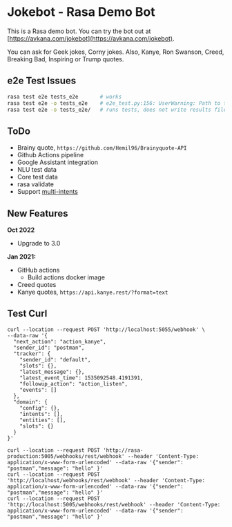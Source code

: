 # Jokebot - Rasa Demo Bot

This is a Rasa demo bot. You can try the bot out at [https://avkana.com/jokebot](https://avkana.com/jokebot).

You can ask for Geek jokes, Corny jokes. Also, Kanye, Ron Swanson, Creed, Breaking Bad, Inspiring or Trump quotes.

## e2e Test Issues

```sh
rasa test e2e tests_e2e       # works
rasa test e2e -o tests_e2e    # e2e_test.py:156: UserWarning: Path to test cases does not exist: test_e2e. Please provide a valid path to test cases.
rasa test e2e -o tests_e2e/   # runs tests, does not write results file, No such file or directory: 'tests/e2e_results.yml'
```

## ToDo

- Brainy quote, `https://github.com/Hemil96/Brainyquote-API`
- Github Actions pipeline
- Google Assistant integration
- NLU test data
- Core test data
- rasa validate
- Support [multi-intents](https://blog.rasa.com/how-to-handle-multiple-intents-per-input-using-rasa-nlu-tensorflow-pipeline/?_ga=2.50044902.1771157212.1575170721-2034915719.1563294018)

## New Features

**Oct 2022**

- Upgrade to 3.0

**Jan 2021:**

- GitHub actions
  - Build actions docker image
- Creed quotes
- Kanye quotes, `https://api.kanye.rest/?format=text`

## Test Curl

```
curl --location --request POST 'http://localhost:5055/webhook' \
--data-raw '{      
  "next_action": "action_kanye",
  "sender_id": "postman",
  "tracker": {
    "sender_id": "default",
    "slots": {},
    "latest_message": {},
    "latest_event_time": 1535092548.4191391,
    "followup_action": "action_listen",
    "events": []
  },
  "domain": {
    "config": {},
    "intents": [],
    "entities": [],
    "slots": {}
  }
}'
```

```
curl --location --request POST 'http://rasa-production:5005/webhooks/rest/webhook' --header 'Content-Type: application/x-www-form-urlencoded' --data-raw '{"sender": "postman","message": "hello" }'
curl --location --request POST 'http://localhost/webhooks/rest/webhook' --header 'Content-Type: application/x-www-form-urlencoded' --data-raw '{"sender": "postman","message": "hello" }'
curl --location --request POST 'http://localhost:5005/webhooks/rest/webhook' --header 'Content-Type: application/x-www-form-urlencoded' --data-raw '{"sender": "postman","message": "hello" }'
```